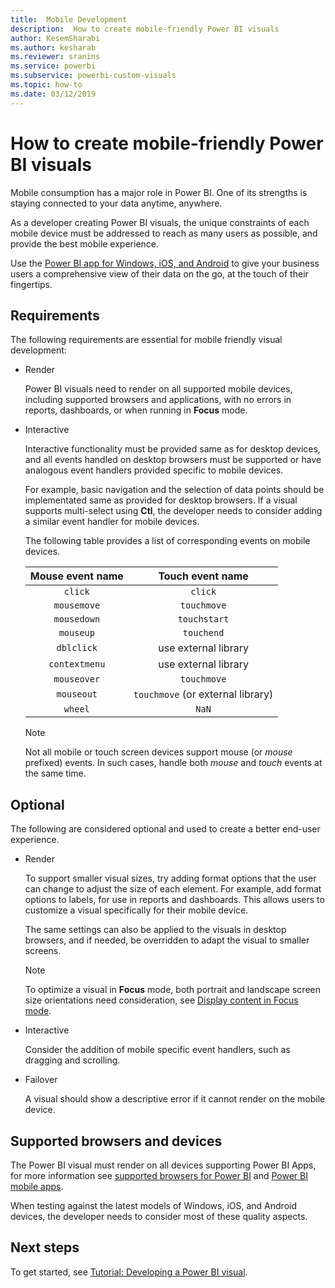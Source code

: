 ```yaml
---
title:  Mobile Development
description:  How to create mobile-friendly Power BI visuals
author: KesemSharabi
ms.author: kesharab
ms.reviewer: sranins
ms.service: powerbi
ms.subservice: powerbi-custom-visuals
ms.topic: how-to
ms.date: 03/12/2019
---
```

# How to create mobile-friendly Power BI visuals
Mobile consumption has a major role in Power BI. One of its strengths is staying connected to your data anytime, anywhere.

As a developer creating Power BI visuals, the unique constraints of each mobile device must be addressed to reach as many users as possible, and provide the best mobile experience.

Use the [Power BI app for Windows, iOS, and Android](/power-bi/consumer/mobile/mobile-apps-for-mobile-devices) to give your business users a comprehensive view of their data on the go, at the touch of their fingertips.

## Requirements

The following requirements are essential for mobile friendly visual development:

- Render

  Power BI visuals need to render on all supported mobile devices, including supported browsers and applications, with no errors in reports, dashboards, or when running in **Focus** mode. 

- Interactive

  Interactive functionality must be provided same as for desktop devices, and all events handled on desktop browsers must be supported or have analogous event handlers provided specific to mobile devices.
  
  For example, basic navigation and the selection of data points should be implementated same as provided for desktop browsers. If a visual supports multi-select using **Ctl**, the developer needs to consider adding a similar event handler for mobile devices.

  The following table provides a list of corresponding events on mobile devices.

  | Mouse event name | Touch event name |
  |:----------------:|:----------------:|
  | `click` | `click` |
  | `mousemove` | `touchmove` |
  | `mousedown` | `touchstart` |
  | `mouseup` | `touchend` |
  | `dblclick` | use external library |
  | `contextmenu` | use external library |
  | `mouseover` | `touchmove` |
  | `mouseout` | `touchmove` (or external library) |
  | `wheel` | `NaN` |

  > [!NOTE]
  > Not all mobile or touch screen devices support mouse (or *mouse* prefixed) events. In such cases, handle both *mouse* and *touch* events at the same time.

## Optional
The following are considered optional and used to create a better end-user experience.

- Render

  To support smaller visual sizes, try adding format options that the user can change to adjust the size of each element. For example, add format options to labels, for use in reports and dashboards. This allows users to customize a visual specifically for their mobile device.
  
  The same settings can also be applied to the visuals in desktop browsers, and if needed, be overridden to adapt the visual to smaller screens.

  > [!NOTE]
  > To optimize a visual in **Focus** mode, both portrait and landscape screen size orientations need consideration, see [Display content in Focus mode](/power-bi/consumer/end-user-focus).

- Interactive

  Consider the addition of mobile specific event handlers, such as dragging and scrolling.

- Failover

  A visual should show a descriptive error if it cannot render on the mobile device.

## Supported browsers and devices
The Power BI visual must render on all devices supporting Power BI Apps, for more information see [supported browsers for Power BI](/power-bi/power-bi-browsers) and [Power BI mobile apps](/power-bi/consumer/mobile/mobile-apps-for-mobile-devices).

When testing against the latest models of Windows, iOS, and Android devices, the developer needs to consider most of these quality aspects.

## Next steps
To get started, see [Tutorial: Developing a Power BI visual](/power-bi/developer/visuals/custom-visual-develop-tutorial).
